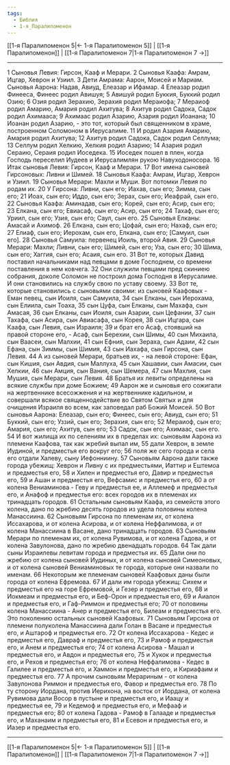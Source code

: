 ```yaml
---
tags:
  - Библия
  - 1-я_Паралипоменон
---
```

[[1-я Паралипоменон 5|← 1-я Паралипоменон 5]] | [[1-я Паралипоменон]] | [[1-я Паралипоменон 7|1-я Паралипоменон 7 →]]

---
1 Сыновья Левия: Гирсон, Кааф и Мерари.
2 Сыновья Каафа: Амрам, Ицгар, Хеврон и Узиил.
3 Дети Амрама: Аарон, Моисей и Мариам. Сыновья Аарона: Надав, Авиуд, Елеазар и Ифамар.
4 Елеазар родил Финееса, Финеес родил Авишуя;
5 Авишуй родил Буккия, Буккий родил Озию;
6 Озия родил Зерахию, Зерахия родил Мераиофа;
7 Мераиоф родил Амарию, Амария родил Ахитува;
8 Ахитув родил Садока, Садок родил Ахимааса;
9 Ахимаас родил Азарию, Азария родил Иоанана;
10 Иоанан родил Азарию, - это тот, который был священником в храме, построенном Соломоном в Иерусалиме.
11 И родил Азария Амарию, Амария родил Ахитува;
12 Ахитув родил Садока, Садок родил Селлума;
13 Селлум родил Хелкию, Хелкия родил Азарию;
14 Азария родил Сераию, Сераия родил Иоседека.
15 Иоседек пошел в плен, когда Господь переселил Иудеев и Иерусалимлян рукою Навуходоносора.
16 Итак сыновья Левия: Гирсон, Кааф и Мерари.
17 Вот имена сыновей Гирсоновых: Ливни и Шимей.
18 Сыновья Каафа: Амрам, Ицгар, Хеврон и Узиил.
19 Сыновья Мерари: Махли и Муши. Вот потомки Левия по родам их.
20 У Гирсона: Ливни, сын его; Иахав, сын его; Зимма, сын его;
21 Иоах, сын его; Иддо, сын его; Зерах, сын его; Иеафрай, сын его.
22 Сыновья Каафа: Аминадав, сын его; Корей, сын его; Асир, сын его;
23 Елкана, сын его; Евиасаф, сын его; Асир, сын его;
24 Тахаф, сын его; Уриил, сын его; Узия, сын его; Саул, сын его.
25 Сыновья Елканы: Амасай и Ахимоф.
26 Елкана, сын его; Цофай, сын его; Нахаф, сын его;
27 Елиаф, сын его; Иерохам, сын его, Елкана, сын его; [Самуил, сын его].
28 Сыновья Самуила: первенец Иоиль, второй Авия.
29 Сыновья Мерари: Махли; Ливни, сын его; Шимей, сын его; Уза, сын его;
30 Шима, сын его; Хаггия, сын его; Асаия, сын его.
31 Вот те, которых Давид поставил начальниками над певцами в доме Господнем, со времени поставления в нем ковчега.
32 Они служили певцами пред скиниею собрания, доколе Соломон не построил дома Господня в Иерусалиме. И они становились на службу свою по уставу своему.
33 Вот те, которые становились с сыновьями своими: из сыновей Каафовых - Еман певец, сын Иоиля, сын Самуила,
34 сын Елканы, сын Иерохама, сын Елиила, сын Тоаха,
35 сын Цуфа, сын Елканы, сын Махафа, сын Амасая,
36 сын Елканы, сын Иоиля, сын Азарии, сын Цефании,
37 сын Тахафа, сын Асира, сын Авиасафа, сын Корея,
38 сын Ицгара, сын Каафа, сын Левия, сын Израиля;
39 и брат его Асаф, стоявший на правой стороне его, - Асаф, сын Берехии, сын Шимы,
40 сын Михаила, сын Ваасеи, сын Малхии,
41 сын Ефния, сын Зераха, сын Адаии,
42 сын Ефана, сын Зиммы, сын Шимия,
43 сын Иахафа, сын Гирсона, сын Левия.
44 А из сыновей Мерари, братьев их, - на левой стороне: Ефан, сын Кишия, сын Авдия, сын Маллуха,
45 сын Хашавии, сын Амасии, сын Хелкии,
46 сын Амция, сын Вания, сын Шемера,
47 сын Махлия, сын Мушия, сын Мерари, сын Левия.
48 Братья их левиты определены на всякие службы при доме Божием;
49 Аарон же и сыновья его сожигали на жертвеннике всесожжения и на жертвеннике кадильном, и совершали всякое священнодействие во Святом Святых и для очищения Израиля во всем, как заповедал раб Божий Моисей.
50 Вот сыновья Аарона: Елеазар, сын его; Финеес, сын его; Авиуд, сын его;
51 Буккий, сын его; Уззий, сын его; Зерахия, сын его;
52 Мераиоф, сын его; Амария, сын его; Ахитув, сын его;
53 Садок, сын его; Ахимаас, сын его.
54 И вот жилища их по селениям их в пределах их: сыновьям Аарона из племени Каафова, так как жребий выпал им,
55 дали Хеврон, в земле Иудиной, и предместья его вокруг его;
56 поля же сего города и села его отдали Халеву, сыну Иефонниину.
57 Сыновьям Аарона дали также города убежищ: Хеврон и Ливну с их предместьями, Иаттир и Ештемоа и предместья его,
58 и Хилен и предместья его, Давир и предместья его,
59 и Ашан и предместья его, Вефсамис и предместья его,
60 а от колена Вениаминова - Геву и предместья ее, и Аллемеф и предместья его, и Анафоф и предместья его: всех городов их в племенах их тринадцать городов.
61 Остальным сыновьям Каафа, из семейств этого колена, дано по жребию десять городов из удела половины колена Манассиина.
62 Сыновьям Гирсона по племенам их, от колена Иссахарова, и от колена Асирова, и от колена Неффалимова, и от колена Манассиина в Васане, дано тринадцать городов.
63 Сыновьям Мерари по племенам их, от колена Рувимова, и от колена Гадова, и от колена Завулонова, дано по жребию двенадцать городов.
64 Так дали сыны Израилевы левитам города и предместья их.
65 Дали они по жребию от колена сыновей Иудиных, и от колена сыновей Симеоновых, и от колена сыновей Вениаминовых те города, которые они назвали по именам.
66 Некоторым же племенам сыновей Каафовых даны были города от колена Ефремова.
67 И дали им города убежищ: Сихем и предместья его на горе Ефремовой, и Гезер и предместья его,
68 и Иокмеам и предместья его, и Беф-Орон и предместья его,
69 и Аиалон и предместья его, и Гаф-Риммон и предместья его;
70 от половины колена Манассиина - Анер и предместья его, Билеам и предместья его. Это поколению остальных сыновей Каафовых.
71 Сыновьям Гирсона от племени полуколена Манассиина дали Голан в Васане и предместья его, и Аштароф и предместья его.
72 От колена Иссахарова - Кедес и предместья его, Давраф и предместья его,
73 и Рамоф и предместья его, и Анем и предместья его;
74 от колена Асирова - Машал и предместья его, и Авдон и предместья его,
75 и Хукок и предместья его, и Рехов и предместья его;
76 от колена Неффалимова - Кедес в Галилее и предместья его, и Хаммон и предместья его, и Кириафаим и предместья его.
77 А прочим сыновьям Мерариным - от колена Завулонова Риммон и предместья его, Фавор и предместья его.
78 По ту сторону Иордана, против Иерихона, на восток от Иордана, от колена Рувимова дали Восор в пустыне и предместья его, и Иаацу и предместья ее,
79 и Кедемоф и предместья его, и Мефааф и предместья его;
80 от колена Гадова - Рамоф в Галааде и предместья его, и Маханаим и предместья его,
81 и Есевон и предместья его, и Иазер и предместья его.

---
[[1-я Паралипоменон 5|← 1-я Паралипоменон 5]] | [[1-я Паралипоменон]] | [[1-я Паралипоменон 7|1-я Паралипоменон 7 →]]